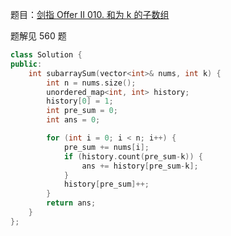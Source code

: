 题目：[剑指 Offer II 010. 和为 k 的子数组](https://leetcode.cn/problems/QTMn0o/)

题解见 560 题

```c++
class Solution {
public:
    int subarraySum(vector<int>& nums, int k) {
        int n = nums.size();
        unordered_map<int, int> history;
        history[0] = 1;
        int pre_sum = 0;
        int ans = 0;

        for (int i = 0; i < n; i++) {
            pre_sum += nums[i];
            if (history.count(pre_sum-k)) {
                ans += history[pre_sum-k];
            }
            history[pre_sum]++;
        }
        return ans;
    }
};
```

